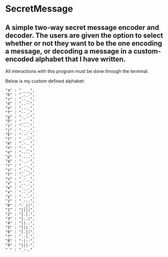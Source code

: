 # SecretMessage
A simple two-way secret message encoder and decoder. The users are given the option to select whether or not they want to be the one encoding a message, or decoding a message in a custom-encoded alphabet that I have written.
--------------------------------------------------------------------------------------------------------------------------------------------------------------------
All interactions with this program must be done through the terminal.

Below is my custom defined alphabet:

    "a" : "____",
    "b" : "_._-",
    "c" : ".-__",
    "d" : "..--",
    "e" : "..._",
    "f" : "--_.",
    "g" : "._--",
    "h" : "__._",
    "i" : "-...",
    "j" : ".-_.",
    "k" : "---_",
    "l" : "_.--",
    "m" : ".-..",
    "n" : "--__",
    "o" : "-.-.",
    "p" : "....",
    "q" : "-_.-",
    "r" : "_.._",
    "s" : "_-._",
    "t" : "._.-",
    "u" : "_-__",
    "v" : ".._.",
    "w" : "-__.",
    "x" : ".-_-",
    "y" : "...-",
    "z" : "_--.",
    "0" : "-_||",
    "1" : "||||",
    "2" : "|.|.",
    "3" : "|..|",
    "4" : "||..",
    "5" : "|||.",
    "6" : "|.||",
    "7" : ".-|.",
    "8" : "-|--",
    "9" : "|||-",
    " " : "_-.."
